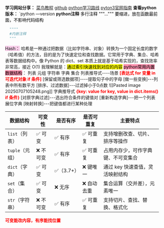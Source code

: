 **学习网站分享：**
[菜鸟教程]([https://www.runoob.com/python3/python3-data-type.html](https://www.runoob.com/python3/python3-data-type.html))
[github](https://github.com/jackfrued/Python-100-Days/blob/master/)
[python学习路线](https://javabetter.cn/xuexiluxian/python.html)
[pyton3官网指南](https://python3-cookbook.readthedocs.io/zh-cn/latest/c01/p01_unpack_sequence_into_separate_variables.html)
**查看python版本：**
    `python —version
**python注释**
<font color="#000000">多行注释 """...""" 要缩进，放在函数最前面，不影响代码结构</font>
```python
  """"
  #内嵌注释  
  """
```
<span style="background:rgba(240, 167, 216, 0.55)">Hash：</span>
哈希是一种通过把数据（比如字符串、对象）转换为一个固定长度的数字（哈希值）的方法，目的是为了快速定位和查找数据。它常用于字典、集合、哈希表等数据结构中。像 Python 的 dict、set 本质上就是基于哈希实现的，查找效率非常高，接近 O(1)
我理解就是：<mark class="hltr-red">通过索引快速找到对应的内容</mark>
<mark style="background: #FF5582A6;">python常用内置数据结构</mark>：
列表
元组
字符串
字典
集合
列表推导式----场景
<font color="#ff0000">**[表达式 for 变量 in 可迭代对象 if 条件]**</font>
[保留或筛选数据项]----提取句子中的字母
[做一些变换]---列表中所有数平方
[排序、过滤数据]---过滤掉小于0点数
![[Pasted image 20250707105248.png]]
字典推导式
<font color="#ff0000">**{key: value for key, value in dict.items() if 条件}**</font>
[对原字典过滤]---选出符合条件的键值对
[重新构造字典]---把一个列表展位字典
[映射转换]---把键值都进行某种处理<p align="left"><center><p align="left"><p align="right"></p></p></center></p>

| 数据结构        | 可变性   | 是否有序    | 是否可重复  | 主要特点               |
| ----------- | ----- | ------- | ------ | ------------------ |
| `list`（列表）  | ✅ 可变  | ✅ 有序    | ✅ 可重复  | 支持增删改查、切片、排序等操作    |
| `tuple`（元组） | ❌ 不可变 | ✅ 有序    | ✅ 可重复  | 占用内存少，可作字典键、不可变集合  |
| `dict`（字典）  | ✅ 可变  | ✅（3.7+） | ❌ 键唯一  | 通过 key 快速查值，灵活映射结构 |
| `set`（集合）   | ✅ 可变  | ❌ 无序    | ❌ 自动去重 | 集合运算（交并差），元素唯一     |
| `str`（字符串）  | ❌ 不可变 | ✅ 有序    | ✅ 可重复  | 支持切片、查找、替换、格式化     |
**<font color="#ff0000">可变能改内容，有序能找位置</font>**
